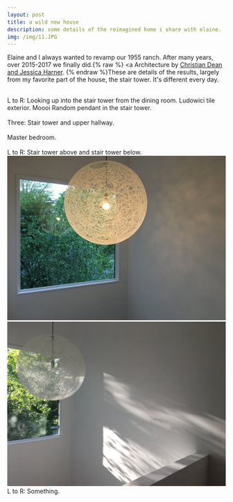 ```yaml
---
layout: post
title: a wild new house
description: some details of the reimagined home i share with elaine.
img: /img/11.JPG
---
```


Elaine and I always wanted to revamp our 1955 ranch. After many years, over 2015-2017 we finally did.{% raw %} <a Architecture</a> by <a href=http://www.deanarch.com/RECOGNITION-AND-AFFILIATIONS/1/caption>Christian Dean and Jessica Harner</a>. {% endraw %}These are details of the results, largely from my favorite part of the house, the stair tower. It's different every day.

<div class="img_row">
	<img class="col one" src="{{ site.baseurl }}/img/1.jpg" alt="" title="image 1"/>
	<img class="col one" src="{{ site.baseurl }}/img/2.jpg" alt="" title="image 2"/>
	<img class="col one" src="{{ site.baseurl }}/img/3.jpg" alt="" title="image 3"/>
</div>
<div class="col three caption">
	L to R: Looking up into the stair tower from the dining room. Ludowici tile exterior. Moooi Random pendant in the stair tower.
</div>

<div class="img_row">
	<img class="col one" src="{{ site.baseurl }}/img/11.jpg" alt="" title="image 1"/>
	<img class="col one" src="{{ site.baseurl }}/img/12.jpg" alt="" title="image 2"/>
	<img class="col one" src="{{ site.baseurl }}/img/14.jpg" alt="" title="image 3"/>
</div>
<div class="col three caption">
	Three: Stair tower and upper hallway.
</div>

<div class="img_row">
	<img class="col three" src="{{ site.baseurl }}/img/5.jpg" alt="" title="image 5"/>
</div>
<div class="col three caption">
Master bedroom.
</div>

<div class="img_row">
	<img class="col two" src="{{ site.baseurl }}/img/4.jpg" alt="" title="image 4"/>
	<img class="col one" src="{{ site.baseurl }}/img/6.jpg" alt="" title="image 6"/>
</div>
<div class="col three caption">
L to R: Stair tower above and stair tower below.
</div>


<div class="img_row">
  <img class="col two" src="/img/7.jpg"/>
  <img class="col one" src="/img/8.jpg"/>
</div>
<div class="col three caption">
L to R: Something.
</div>
